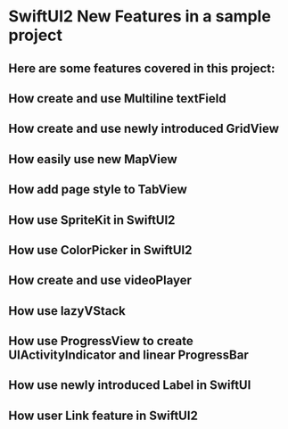 # SwiftUI2 New Features in a sample project
## Here are some features covered in this project:
## How create and use Multiline textField
## How create and use newly introduced GridView
## How easily use new MapView
## How add page style to TabView
## How use SpriteKit in SwiftUI2
## How use ColorPicker in SwiftUI2
## How create and use videoPlayer
## How use lazyVStack
## How use ProgressView to create UIActivityIndicator and linear ProgressBar
## How use newly introduced Label in SwiftUI
## How user Link feature in SwiftUI2
